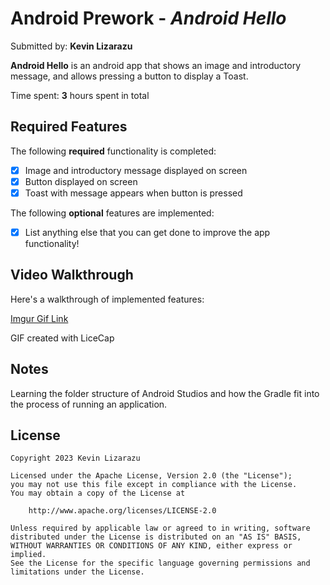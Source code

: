 # Android Prework - *Android Hello*

Submitted by: **Kevin Lizarazu**

**Android Hello** is an android app that shows an image and introductory message, and allows pressing a button to display a Toast. 

Time spent: **3** hours spent in total

## Required Features

The following **required** functionality is completed:

* [x] Image and introductory message displayed on screen
* [x] Button displayed on screen
* [x] Toast with message appears when button is pressed 

The following **optional** features are implemented:

* [x] List anything else that you can get done to improve the app functionality!

## Video Walkthrough

Here's a walkthrough of implemented features:

[Imgur Gif Link](https://imgur.com/a/TSC6cBW)

<!-- Replace this with whatever GIF tool you used! -->
GIF created with LiceCap 
<!-- Recommended tools:
[Kap](https://getkap.co/) for macOS
[ScreenToGif](https://www.screentogif.com/) for Windows
[peek](https://github.com/phw/peek) for Linux. -->

## Notes

Learning the folder structure of Android Studios and how the Gradle fit into the process of running an application.

## License

    Copyright 2023 Kevin Lizarazu

    Licensed under the Apache License, Version 2.0 (the "License");
    you may not use this file except in compliance with the License.
    You may obtain a copy of the License at

        http://www.apache.org/licenses/LICENSE-2.0

    Unless required by applicable law or agreed to in writing, software
    distributed under the License is distributed on an "AS IS" BASIS,
    WITHOUT WARRANTIES OR CONDITIONS OF ANY KIND, either express or implied.
    See the License for the specific language governing permissions and
    limitations under the License.
